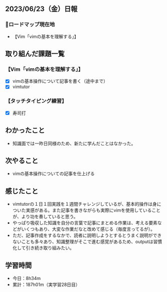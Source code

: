 ## 2023/06/23（金）日報
### :round_pushpin:ロードマップ現在地
- 【Vim「vimの基本を理解する」】
## 取り組んだ課題一覧
### 【Vim「vimの基本を理解する」】
- [x] vimの基本操作について記事を書く（途中まで）
- [x] vimtutor
### 【タッチタイピング練習】
- [x] 寿司打
## わかったこと
- 知識面では一昨日同様のため、新たに学んだことはなかった。
## 次やること
- vimの基本操作についての記事を仕上げる
## 感じたこと
- vimtutorの１日１回実践を１週間チャレンジしているが、基本的操作は身についた実感がある。また記事を書きながらも実際にvimを使用していることが、より功を奏していると思う。
- やっぱり吸収した知識を自分の言葉で記事にまとめる作業は、考える要素などがいくつもあり、大変な作業だなと改めて感じる（毎度言ってるが）。
- ただ、記事作成をするなかで、読者に説明しようとするとうまく説明ができないことも多々あり、知識整理がそこで進む感覚があるため、outputは習慣化して引き続き取り組みたい。
## 学習時間
- 今日：8h34m
- 累計：187h01m（実学習28日目）
